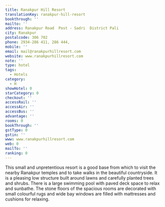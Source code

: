 ```yaml
---
title: Ranakpur Hill Resort
translationKey: ranakpur-hill-resort
bookthrough: ''
mailto: ''
address: Ranakpur Road  Post - Sadri  District Pali
city: Ranakpur
postalcode: 306 702
phone: 2934-286 411, 286 444,
mobile: ''
email: mail@ranakpurhillresort.com
website: www.ranakpurhillresort.com
note: ''
type: hotel
tags:
  - Hotels
category:
  - H
showHotel: 0
starCategory: 0
checkout: ''
accessRail: ''
accessAir: ''
accessBus: ''
advantage: ''
rooms: 0
bookThrough: ''
gstType: 0
gstin: ''
www: www.ranakpurhillresort.com
web: 0
mailTo: ''
ranking: 0
---
```







This small and unpretentious resort is a good base from which to visit the nearby Ranakpur temples and to take walks in the beautiful countryside.     It is a pleasing low structure built around lawns and carefully planted trees and shrubs. There is a large swimming pool with paved deck space to relax and sunbathe.     The stone floors of the spacious rooms are decorated with small colourful rugs and wide bay windows are filled with mattresses and cushions for relaxing.